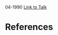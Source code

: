

04-1990
[Link to Talk](https://www.churchofjesuschrist.org/study/general-conference/1990/04/sunday-morning-session?lang=eng)



# References
